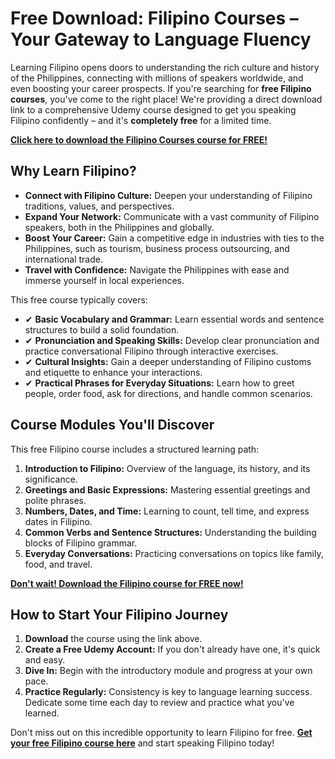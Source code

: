 # Free Download: Filipino Courses – Your Gateway to Language Fluency

Learning Filipino opens doors to understanding the rich culture and history of the Philippines, connecting with millions of speakers worldwide, and even boosting your career prospects. If you're searching for **free Filipino courses**, you've come to the right place! We're providing a direct download link to a comprehensive Udemy course designed to get you speaking Filipino confidently – and it's **completely free** for a limited time.

[**Click here to download the Filipino Courses course for FREE!**](https://udemywork.com/filipino-courses)

## Why Learn Filipino?

*   **Connect with Filipino Culture:** Deepen your understanding of Filipino traditions, values, and perspectives.
*   **Expand Your Network:** Communicate with a vast community of Filipino speakers, both in the Philippines and globally.
*   **Boost Your Career:** Gain a competitive edge in industries with ties to the Philippines, such as tourism, business process outsourcing, and international trade.
*   **Travel with Confidence:** Navigate the Philippines with ease and immerse yourself in local experiences.

This free course typically covers:

*   ✔ **Basic Vocabulary and Grammar:** Learn essential words and sentence structures to build a solid foundation.
*   ✔ **Pronunciation and Speaking Skills:** Develop clear pronunciation and practice conversational Filipino through interactive exercises.
*   ✔ **Cultural Insights:** Gain a deeper understanding of Filipino customs and etiquette to enhance your interactions.
*   ✔ **Practical Phrases for Everyday Situations:** Learn how to greet people, order food, ask for directions, and handle common scenarios.

## Course Modules You'll Discover

This free Filipino course includes a structured learning path:

1.  **Introduction to Filipino:** Overview of the language, its history, and its significance.
2.  **Greetings and Basic Expressions:** Mastering essential greetings and polite phrases.
3.  **Numbers, Dates, and Time:** Learning to count, tell time, and express dates in Filipino.
4.  **Common Verbs and Sentence Structures:** Understanding the building blocks of Filipino grammar.
5.  **Everyday Conversations:** Practicing conversations on topics like family, food, and travel.

[**Don't wait! Download the Filipino course for FREE now!**](https://udemywork.com/filipino-courses)

## How to Start Your Filipino Journey

1.  **Download** the course using the link above.
2.  **Create a Free Udemy Account:** If you don't already have one, it's quick and easy.
3.  **Dive In:** Begin with the introductory module and progress at your own pace.
4.  **Practice Regularly:** Consistency is key to language learning success. Dedicate some time each day to review and practice what you've learned.

Don't miss out on this incredible opportunity to learn Filipino for free. **[Get your free Filipino course here](https://udemywork.com/filipino-courses)** and start speaking Filipino today!
